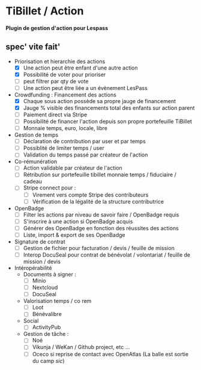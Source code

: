 # TiBillet / Action
#### Plugin de gestion d'action pour Lespass

## spec' vite fait'

- Priorisation et hierarchie des actions 
  - [x] Une action peut être enfant d'une autre action
  - [x] Possibilité de voter pour prioriser
  - [ ] peut filtrer par qty de vote
  - [ ] Une action peut être liée a un évènement LesPass

- Crowdfunding : Financement des actions
  - [x] Chaque sous action possède sa propre jauge de financement
  - [x] Jauge % visible des financements total des enfants sur action parent
  - [ ] Paiement direct via Stripe
  - [ ] Possibilité de financer l'action depuis son propre portefeuille TiBillet
  - [ ] Monnaie temps, euro, locale, libre

- Gestion de temps
  - [ ] Déclaration de contribution par user et par temps
  - [ ] Possiblité de limiter temps / user
  - [ ] Validation du temps passé par créateur de l'action

- Co-rémunération
  - [ ] Action validable par créateur de l'action
  - [ ] Rétribution sur portefeuille tibillet monnaie temps / fiduciaire / cadeau 
  - [ ] Stripe connect pour :
    - [ ] Virement vers compte Stripe des contributeurs
    - [ ] Vérification de la légalité de la structure contributrice

- OpenBadge
  - [ ] Filter les actions par niveau de savoir faire / OpenBadge requis
  - [ ] S'inscrire à une action si OpenBadge acquis
  - [ ] Générer des OpenBadge en fonction des réussites des actions
  - [ ] Liste, import & export de ses OpenBadge
  
- Signature de contrat
  - [ ] Gestion de fichier pour facturation / devis / feuille de mission
  - [ ] Interop DocuSeal pour contrat de bénévolat / volontariat / feuille de mission / devis

- Intéropérabilité
  - Documents à signer :
    - [ ] Minio
    - [ ] Nextcloud
    - [ ] DocuSeal
  - Valorisation temps / co rem
    - [ ] Loot
    - [ ] Bénévalibre
  - Social
    - [ ] ActivityPub
  - Gestion de tâche :
    - [ ] Noé
    - [ ] Vikunja / WeKan / Github project, etc ...
    - [ ] Oceco si reprise de contact avec OpenAtlas (La balle est sortie du camp *sic*)
